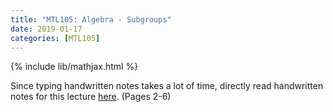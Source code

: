 ```yaml
---
title: "MTL105: Algebra - Subgroups"
date: 2019-01-17
categories: [MTL105]
---
```

{% include lib/mathjax.html %}

Since typing handwritten notes takes a lot of time, directly read handwritten notes for this lecture [here](https://drive.google.com/file/d/1Gmeed__yYEq1ohjELFfOLV4PWbGMnQP8/view?usp=sharing). (Pages 2-6)